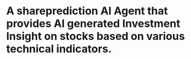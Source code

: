 # A shareprediction AI Agent that provides AI generated Investment Insight on stocks based on various technical indicators.
